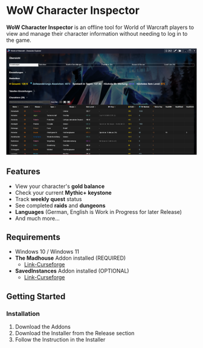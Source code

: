 # WoW Character Inspector

**WoW Character Inspector** is an offline tool for World of Warcraft players to view and manage their character information without needing to log in to the game.

![img](/res/img.png)

## Features

- View your character's **gold balance**
- Check your current **Mythic+ keystone**
- Track **weekly quest** status
- See completed **raids** and **dungeons**
- **Languages** (German, English is Work in Progress for later Release)
- And much more...

## Requirements

- Windows 10 / Windows 11
- **The Madhouse** Addon installed (REQUIRED)
  - [Link-Curseforge](https://www.curseforge.com/wow/addons/madhouse-pack)
- **SavedInstances** Addon installed  (OPTIONAL)
  - [Link-Curseforge](https://www.curseforge.com/wow/addons/saved_instances)

## Getting Started

### Installation

1. Download the Addons
2. Download the Installer from the Release section 
3. Follow the Instruction in the Installer
